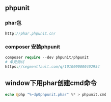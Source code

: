 ## phpunit

### phar包

```php
http://phar.phpunit.cn/
```

### composer 安装phpunit

```php
composer require --dev phpunit/phpunit
# 单元测试
https://segmentfault.com/q/1010000000402954
```

## window下用phar创建cmd命令

```php
echo @php "%~dp0phpunit.phar" %* > phpunit.cmd
```

